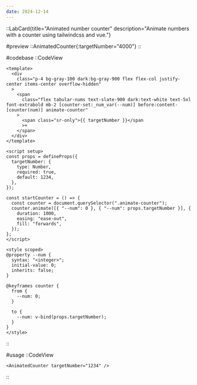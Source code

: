 ```yaml
---
date: 2024-12-14
---
```

::LabCard{title="Animated number counter" description="Animate numbers with a counter using tailwindcss and vue."}

#preview
::AnimatedCounter{:targetNumber="4000"}
::

#codebase
::CodeView

```vue
<template>
  <div
    class="p-4 bg-gray-100 dark:bg-gray-900 flex flex-col justify-center items-center overflow-hidden"
  >
    <span
      class="flex tabular-nums text-slate-900 dark:text-white text-5xl font-extrabold mb-2 [counter-set:_num_var(--num)] before:content-[counter(num)] animate-counter"
    >
      <span class="sr-only">{{ targetNumber }}</span
      >+
    </span>
  </div>
</template>

<script setup>
const props = defineProps({
  targetNumber: {
    type: Number,
    required: true,
    default: 1234,
  },
});

const startCounter = () => {
  const counter = document.querySelector(".animate-counter");
  counter.animate([{ "--num": 0 }, { "--num": props.targetNumber }], {
    duration: 1000,
    easing: "ease-out",
    fill: "forwards",
  });
};
</script>

<style scoped>
@property --num {
  syntax: "<integer>";
  initial-value: 0;
  inherits: false;
}

@keyframes counter {
  from {
    --num: 0;
  }

  to {
    --num: v-bind(props.targetNumber);
  }
}
</style>
```

::

#usage
::CodeView

```vue
<AnimatedCounter targetNumber="1234" />
```

::
